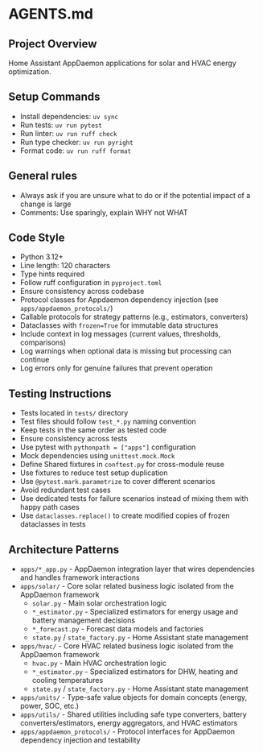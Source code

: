# AGENTS.md

## Project Overview

Home Assistant AppDaemon applications for solar and HVAC energy optimization.

## Setup Commands

- Install dependencies: `uv sync`
- Run tests: `uv run pytest`
- Run linter: `uv run ruff check`
- Run type checker: `uv run pyright`
- Format code: `uv run ruff format`

## General rules

- Always ask if you are unsure what to do or if the potential impact of a change is large
- Comments: Use sparingly, explain WHY not WHAT

## Code Style

- Python 3.12+
- Line length: 120 characters
- Type hints required
- Follow ruff configuration in `pyproject.toml`
- Ensure consistency across codebase
- Protocol classes for Appdaemon dependency injection (see `apps/appdaemon_protocols/`)
- Callable protocols for strategy patterns (e.g., estimators, converters)
- Dataclasses with `frozen=True` for immutable data structures
- Include context in log messages (current values, thresholds, comparisons)
- Log warnings when optional data is missing but processing can continue
- Log errors only for genuine failures that prevent operation

## Testing Instructions

- Tests located in `tests/` directory
- Test files should follow `test_*.py` naming convention
- Keep tests in the same order as tested code
- Ensure consistency across tests
- Use pytest with `pythonpath = ["apps"]` configuration
- Mock dependencies using `unittest.mock.Mock`
- Define Shared fixtures in `conftest.py` for cross-module reuse
- Use fixtures to reduce test setup duplication
- Use `@pytest.mark.parametrize` to cover different scenarios
- Avoid redundant test cases
- Use dedicated tests for failure scenarios instead of mixing them with happy path cases
- Use `dataclasses.replace()` to create modified copies of frozen dataclasses in tests

## Architecture Patterns

- `apps/*_app.py` - AppDaemon integration layer that wires dependencies and handles framework interactions
- `apps/solar/` - Core solar related business logic isolated from the AppDaemon framework
  - `solar.py` - Main solar orchestration logic
  - `*_estimator.py` - Specialized estimators for energy usage and battery management decisions
  - `*_forecast.py` - Forecast data models and factories
  - `state.py` / `state_factory.py` - Home Assistant state management
- `apps/hvac/` - Core HVAC related business logic isolated from the AppDaemon framework
  - `hvac.py` - Main HVAC orchestration logic
  - `*_estimator.py` - Specialized estimators for DHW, heating and cooling temperatures
  - `state.py` / `state_factory.py` - Home Assistant state management
- `apps/units/` - Type-safe value objects for domain concepts (energy, power, SOC, etc.)
- `apps/utils/` - Shared utilities including safe type converters, battery converters/estimators, energy aggregators, and HVAC estimators
- `apps/appdaemon_protocols/` - Protocol interfaces for AppDaemon dependency injection and testability
